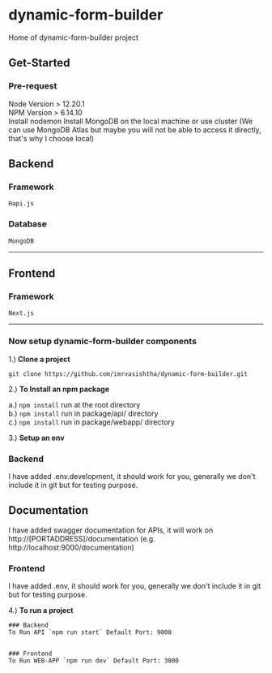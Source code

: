 # dynamic-form-builder

Home of dynamic-form-builder project

## Get-Started

### Pre-request

Node Version > 12.20.1  
NPM Version > 6.14.10  
Install nodemon
Install MongoDB on the local machine or use cluster (We can use MongoDB Atlas
but maybe you will not be able to access it directly, that's why I choose local)

## Backend

### Framework

    Hapi.js

### Database

    MongoDB

---

## Frontend

### Framework

    Next.js

---

### Now setup dynamic-form-builder components

1.) **Clone a project**

`git clone https://github.com/imrvasishtha/dynamic-form-builder.git`

2.) **To Install an npm package**

a.) `npm install` run at the root directory  
 b.) `npm install` run in package/api/ directory  
 c.) `npm install` run in package/webapp/ directory

3.) **Setup an env**

### Backend

I have added .env.development, it should work for you,
generally we don't include it in git but for testing purpose.

## Documentation

I have added swagger documentation for APIs, it will work on
http://[PORTADDRESS]/documentation (e.g. http://localhost:9000/documentation)

### Frontend

I have added .env, it should work for you,
generally we don't include it in git but for testing purpose.

4.) **To run a project**

    ### Backend
    To Run API `npm run start` Default Port: 9000


    ### Frontend
    To Run WEB-APP `npm run dev` Default Port: 3000
